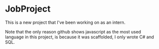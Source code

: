 # JobProject
This is a new project that I've been working on as an intern.

Note that the only reason github shows javascript as the most used language in this project, is because it was scaffolded, I only wrote C# and SQL.
